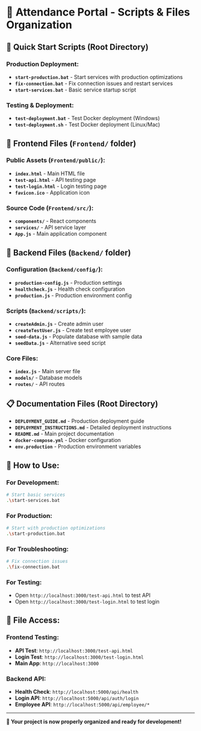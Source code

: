 # 📁 Attendance Portal - Scripts & Files Organization

## 🚀 **Quick Start Scripts (Root Directory)**

### **Production Deployment:**
- **`start-production.bat`** - Start services with production optimizations
- **`fix-connection.bat`** - Fix connection issues and restart services
- **`start-services.bat`** - Basic service startup script

### **Testing & Deployment:**
- **`test-deployment.bat`** - Test Docker deployment (Windows)
- **`test-deployment.sh`** - Test Docker deployment (Linux/Mac)

## 📂 **Frontend Files (`Frontend/` folder)**

### **Public Assets (`Frontend/public/`):**
- **`index.html`** - Main HTML file
- **`test-api.html`** - API testing page
- **`test-login.html`** - Login testing page
- **`favicon.ico`** - Application icon

### **Source Code (`Frontend/src/`):**
- **`components/`** - React components
- **`services/`** - API service layer
- **`App.js`** - Main application component

## 🔧 **Backend Files (`Backend/` folder)**

### **Configuration (`Backend/config/`):**
- **`production-config.js`** - Production settings
- **`healthcheck.js`** - Health check configuration
- **`production.js`** - Production environment config

### **Scripts (`Backend/scripts/`):**
- **`createAdmin.js`** - Create admin user
- **`createTestUser.js`** - Create test employee user
- **`seed-data.js`** - Populate database with sample data
- **`seedData.js`** - Alternative seed script

### **Core Files:**
- **`index.js`** - Main server file
- **`models/`** - Database models
- **`routes/`** - API routes

## 📋 **Documentation Files (Root Directory)**

- **`DEPLOYMENT_GUIDE.md`** - Production deployment guide
- **`DEPLOYMENT_INSTRUCTIONS.md`** - Detailed deployment instructions
- **`README.md`** - Main project documentation
- **`docker-compose.yml`** - Docker configuration
- **`env.production`** - Production environment variables

## 🎯 **How to Use:**

### **For Development:**
```bash
# Start basic services
.\start-services.bat
```

### **For Production:**
```bash
# Start with production optimizations
.\start-production.bat
```

### **For Troubleshooting:**
```bash
# Fix connection issues
.\fix-connection.bat
```

### **For Testing:**
- Open `http://localhost:3000/test-api.html` to test API
- Open `http://localhost:3000/test-login.html` to test login

## 📱 **File Access:**

### **Frontend Testing:**
- **API Test**: `http://localhost:3000/test-api.html`
- **Login Test**: `http://localhost:3000/test-login.html`
- **Main App**: `http://localhost:3000`

### **Backend API:**
- **Health Check**: `http://localhost:5000/api/health`
- **Login API**: `http://localhost:5000/api/auth/login`
- **Employee API**: `http://localhost:5000/api/employee/*`

---

**🎉 Your project is now properly organized and ready for development!**
